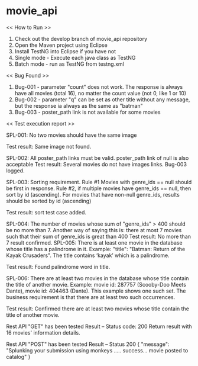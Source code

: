 # movie_api

<< How to Run >>
1. Check out the develop branch of movie_api repository
2. Open the Maven project using Eclipse
3. Install TestNG into Eclipse if you have not
4. Single mode - Execute each java class as TestNG
5. Batch mode - run as TestNG from testng.xml


<< Bug Found >>
1. Bug-001 - parameter "count" does not work. The response is always have all movies (total 16),
   no matter the count value (not 0, like 1 or 10)
2. Bug-002 - parameter "q" can be set as other title without any message, but the response ia always as the same as "batman"
3. Bug-003 - poster_path link is not available for some movies



<< Test execution report >>

SPL-001: No two movies should have the same image 

Test result: Same image not found. 

SPL-002: All poster_path links must be valid. poster_path link of null is also acceptable
Test result: Several movies do not have images links. Bug-003 logged.

SPL-003: Sorting requirement. Rule #1 Movies with genre_ids == null should be first in response. Rule #2, if multiple movies have genre_ids == null, then sort by id (ascending). For movies that have non-null genre_ids, results should be sorted by id (ascending)

Test result: sort test case added.

SPL-004: The number of movies whose sum of "genre_ids" > 400 should be no more than 7. Another way of saying this is: there at most 7 movies such that their sum of genre_ids is great than 400
Test result: No more than 7 result confirmed.
SPL-005: There is at least one movie in the database whose title has a palindrome in it. 
Example: "title": "Batman: Return of the Kayak Crusaders". The title contains ‘kayak’ which is a palindrome.

Test result: Found palindrome word in title.

SPL-006: There are at least two movies in the database whose title contain the title of another movie. Example: movie id: 287757 (Scooby-Doo Meets Dante), movie id: 404463 (Dante). This example shows one such set. The business requirement is that there are at least two such occurrences. 

Test result: Confirmed there are at least two movies whose title contain the title of another movie.


Rest API "GET" has been tested
Result – Status code: 200
Return result with 16 movies' information details.

Rest API "POST" has been tested
Result – Status 200
{ "message": "Splunking your submission using monkeys ..... success... movie posted to catalog" }
